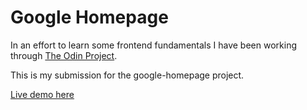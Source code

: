 # Google Homepage

In an effort to learn some frontend fundamentals I have been working through [The Odin Project](https://www.theodinproject.com).

This is my submission for the google-homepage project.

[Live demo here](https://benwarwick-champion.github.io/google-homepage/)
